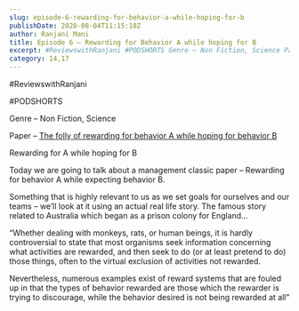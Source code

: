 ```yaml
---
slug: episode-6-rewarding-for-behavior-a-while-hoping-for-b
publishDate: 2020-08-04T11:15:18Z
author: Ranjani Mani
title: Episode 6 – Rewarding for Behavior A while hoping for B 
excerpt: #ReviewswithRanjani #PODSHORTS Genre – Non Fiction, Science Paper – The folly of rewarding for behavior A while hoping for behavior B Rewarding for A while hoping for B Today we are going to talk about a management classic paper – Rewarding for behavior A while expecting behavior B. Something that is highly relevant to us  ... 
category: 14,17
---
```


#ReviewswithRanjani

#PODSHORTS

Genre – Non Fiction, Science

Paper – [The folly of rewarding for behavior A while hoping for behavior B](https://lnkd.in/frtbYip)

Rewarding for A while hoping for B

Today we are going to talk about a management classic paper – Rewarding for behavior A while expecting behavior B.

Something that is highly relevant to us as we set goals for ourselves and our teams – we’ll look at it using an actual real life story. The famous story related to Australia which began as a prison colony for England…

“Whether dealing with monkeys, rats, or human beings, it is hardly controversial to state that most organisms seek information concerning what activities are rewarded, and then seek to do (or at least pretend to do) those things, often to the virtual exclusion of activities not rewarded.

Nevertheless, numerous examples exist of reward systems that are fouled up in that the types of behavior rewarded are those which the rewarder is trying to discourage, while the behavior desired is not being rewarded at all”